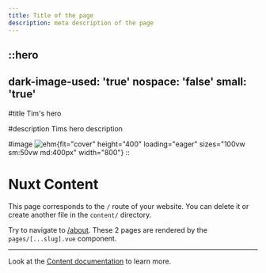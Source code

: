 ```yaml
---
title: Title of the page
description: meta description of the page
---
```


::hero
---
dark-image-used: 'true'
nospace: 'false'
small: 'true'
---
#title
Tim's hero

#description
Tims hero description

#image
![ehm](/baker-decorator.png){fit="cover" height="400" loading="eager" sizes="100vw sm:50vw md:400px" width="800"}
::

# Nuxt Content

This page corresponds to the `/` route of your website. You can delete it or create another file in the `content/` directory.

Try to navigate to [/about](/about). These 2 pages are rendered by the `pages/[...slug].vue` component.

---

Look at the [Content documentation](https://content.nuxtjs.org/) to learn more.
